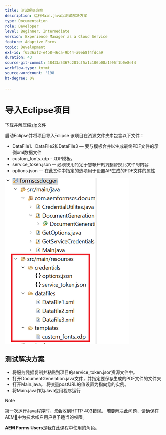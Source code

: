 ```yaml
---
title: 测试解决方案
description: 运行Main.java以测试解决方案
type: Documentation
role: Developer
level: Beginner, Intermediate
version: Experience Manager as a Cloud Service
feature: Adaptive Forms
topic: Development
exl-id: f6536af2-e4b8-46ca-9b44-a0eb8f4fdca9
duration: 43
source-git-commit: 48433a5367c281cf5a1c106b08a1306f1b0e8ef4
workflow-type: tm+mt
source-wordcount: '198'
ht-degree: 0%

---
```


# 导入Eclipse项目

下载并解压缩[zip文件](./assets/aem-forms-cs-doc-gen.zip)

启动Eclipse并将项目导入Eclipse
该项目在资源文件夹中包含以下文件：

* DataFile1、DataFile2和DataFile3 — 要与模板合并以生成最终PDF文件的示例xml数据文件
* custom_fonts.xdp - XDP模板。
* service_token.json — 必须使用特定于您帐户的凭据替换此文件的内容
* options.json — 在此文件中指定的选项用于设置API生成的PDF文件的属性

![资源文件](./assets/resource-files.png)

## 测试解决方案

* 将服务凭据复制并粘贴到项目的service_token.json资源文件中。
* 打开DocumentGeneration.java文件，并指定要保存生成的PDF文件的文件夹
* 打开Main.java。 将变量postURL的值设置为指向您的实例。
* 将Main.java作为Java应用程序运行

>[!NOTE]
> 第一次运行Java程序时，您会收到HTTP 403错误。 若要解决此问题，请确保在AEM[&#128279;](https://experienceleague.adobe.com/docs/experience-manager-learn/getting-started-with-aem-headless/authentication/service-credentials.html?lang=zh-Hans#configure-access-in-aem)中为技术帐户用户授予适当的权限。

**AEM Forms Users**&#x200B;是我在此课程中使用的角色。
